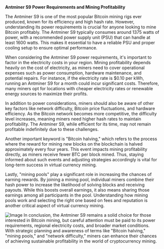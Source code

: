**Antminer S9 Power Requirements and Mining Profitability**

The Antminer S9 is one of the most popular Bitcoin mining rigs ever produced, known for its efficiency and high hash rate. However, understanding its power requirements is crucial for anyone looking to mine Bitcoin profitably. The Antminer S9 typically consumes around 1375 watts of power, with a recommended power supply unit (PSU) that can handle at least 1600 watts. This makes it essential to have a reliable PSU and proper cooling setup to ensure optimal performance.

When considering the Antminer S9 power requirements, it's important to factor in the electricity costs in your region. Mining profitability depends heavily on the cost of electricity, as miners need to cover operational expenses such as power consumption, hardware maintenance, and potential repairs. For instance, if the electricity rate is $0.10 per kWh, running an Antminer S9 for a month could incur significant costs. Therefore, many miners opt for locations with cheaper electricity rates or renewable energy sources to maximize their profits.

In addition to power considerations, miners should also be aware of other key factors like network difficulty, Bitcoin price fluctuations, and hardware efficiency. As the Bitcoin network becomes more competitive, the difficulty level increases, meaning miners need higher hash rates to maintain profitability. The Antminer S9, while efficient for its time, may not remain profitable indefinitely due to these challenges. 

Another important keyword is "Bitcoin halving," which refers to the process where the reward for mining new blocks on the blockchain is halved approximately every four years. This event impacts mining profitability directly, as miners receive fewer BTC per block mined. Thus, staying informed about such events and adjusting strategies accordingly is vital for long-term success in virtual currency mining.

Lastly, "mining pools" play a significant role in increasing the chances of earning rewards. By joining a mining pool, individual miners combine their hash power to increase the likelihood of solving blocks and receiving payouts. While this boosts overall earnings, it also means sharing those earnings among all participants in the pool. Understanding how mining pools work and selecting the right one based on fees and reputation is another critical aspect of virtual currency mining.


![Image](https://github.com/user-attachments/assets/31692037-0104-4703-abd1-696b6a7dd41b)
In conclusion, the Antminer S9 remains a solid choice for those interested in Bitcoin mining, but careful attention must be paid to its power requirements, regional electricity costs, and broader market conditions. With strategic planning and awareness of terms like "Bitcoin halving," "mining pools," and "network difficulty," miners can enhance their chances of achieving sustainable profitability in the world of cryptocurrency mining.